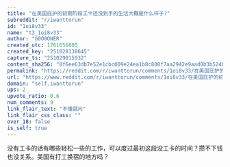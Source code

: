 ```yaml
---
title: "在美国庇护的初期阶段工卡还没到手的生活大概是什么样子?"
subreddit: "r/iwanttorun"
id: "1oi8v33"
name: "t3_1oi8v33"
author: "G0O0ONER"
created_utc: 1761656805
created_key: "251028130645"
capture_ts: "251029015932"
content_sha256: "8f6ee63db7e52e1cbc009e24ea1b8c800f7aa2942e9aad0b3b5248d748e2d38d"
permalink: "https://reddit.com/r/iwanttorun/comments/1oi8v33/在美国庇护的初期阶段工卡还没到手的生活大概是什么样子/"
url: "https://www.reddit.com/r/iwanttorun/comments/1oi8v33/在美国庇护的初期阶段工卡还没到手的生活大概是什么样子/"
domain: "self.iwanttorun"
ups: 2
upvote_ratio: 0.6
num_comments: 9
link_flair_text: "不懂就问"
link_flair_css_class: ""
over_18: false
is_self: true
---
```


没有工卡的话有哪些轻松一些的工作，可以度过最初这段没工卡的时间？攒不下钱也没关系。美国有打工换宿的地方吗？
